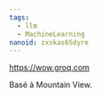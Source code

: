 ```yaml
---
tags:
  - llm
  - MachineLearning
nanoid: zxskas65dyre
---
```

https://wow.groq.com

Basé à Mountain View.
